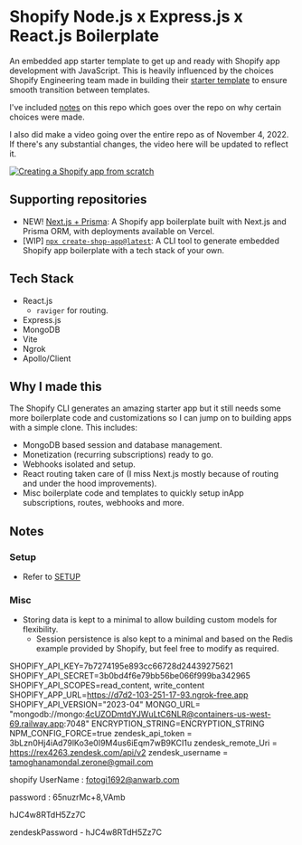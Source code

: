 # Shopify Node.js x Express.js x React.js Boilerplate

An embedded app starter template to get up and ready with Shopify app development with JavaScript. This is heavily influenced by the choices Shopify Engineering team made in building their [starter template](https://github.com/Shopify/shopify-app-template-node) to ensure smooth transition between templates.

I've included [notes](/docs/NOTES.md) on this repo which goes over the repo on why certain choices were made.

I also did make a video going over the entire repo as of November 4, 2022. If there's any substantial changes, the video here will be updated to reflect it.

[![Creating a Shopify app from scratch](https://img.youtube.com/vi/iV_3ENCraaM/0.jpg)](https://www.youtube.com/watch?v=iV_3ENCraaM)

## Supporting repositories

- NEW! [Next.js + Prisma](https://github.com/kinngh/shopify-nextjs-prisma-app): A Shopify app boilerplate built with Next.js and Prisma ORM, with deployments available on Vercel.
- [WIP] [`npx create-shop-app@latest`](https://github.com/kinngh/create-shop-app): A CLI tool to generate embedded Shopify app boilerplate with a tech stack of your own.

## Tech Stack

- React.js
  - `raviger` for routing.
- Express.js
- MongoDB
- Vite
- Ngrok
- Apollo/Client

## Why I made this

The Shopify CLI generates an amazing starter app but it still needs some more boilerplate code and customizations so I can jump on to building apps with a simple clone. This includes:

- MongoDB based session and database management.
- Monetization (recurring subscriptions) ready to go.
- Webhooks isolated and setup.
- React routing taken care of (I miss Next.js mostly because of routing and under the hood improvements).
- Misc boilerplate code and templates to quickly setup inApp subscriptions, routes, webhooks and more.

## Notes

### Setup

- Refer to [SETUP](/docs/SETUP.md)

### Misc

- Storing data is kept to a minimal to allow building custom models for flexibility.
  - Session persistence is also kept to a minimal and based on the Redis example provided by Shopify, but feel free to modify as required.

SHOPIFY_API_KEY=7b7274195e893cc66728d24439275621
SHOPIFY_API_SECRET=3b0bd4f6e79bb56be066f999ba342965
SHOPIFY_API_SCOPES=read_content, write_content
SHOPIFY_APP_URL=https://d7d2-103-251-17-93.ngrok-free.app
SHOPIFY_API_VERSION="2023-04"
MONGO_URL= "mongodb://mongo:4cUZODmtdYJWuLtC6NLR@containers-us-west-69.railway.app:7048"
ENCRYPTION_STRING=ENCRYPTION_STRING
NPM_CONFIG_FORCE=true
zendesk_api_token  = 3bLzn0Hj4iAd79lKo3e0I9M4us6iEqm7wB9KCI1u
zendesk_remote_Uri = https://rex4263.zendesk.com/api/v2
zendesk_username = tamoghanamondal.zerone@gmail.com









shopify UserName : fotogi1692@anwarb.com

password : 65nuzrMc+8,VAmb


<!-- https://admin.shopify.com/store/quickstart-b1d6d5a7/apps/7b7274195e893cc66728d24439275621 -->


hJC4w8RTdH5Zz7C

zendeskPassword - hJC4w8RTdH5Zz7C